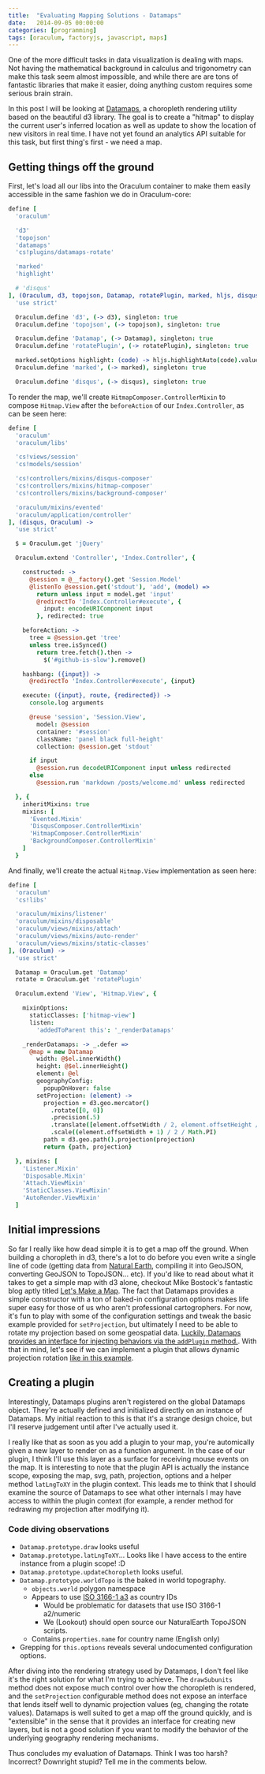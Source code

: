 ```yaml
---
title:  "Evaluating Mapping Solutions - Datamaps"
date:   2014-09-05 00:00:00
categories: [programming]
tags: [oraculum, factoryjs, javascript, maps]
---
```


One of the more difficult tasks in data visualization is dealing with maps. Not having the mathematical background in calculus and trigonometry can make this task seem almost impossible, and while there are are tons of fantastic libraries that make it easier, doing anything custom requires some serious brain strain.

In this post I will be looking at [Datamaps](http://datamaps.github.io/), a choropleth rendering utility based on the beautiful d3 library. The goal is to create a "hitmap" to display the current user's inferred location as well as update to show the location of new visitors in real time. I have not yet found an analytics API suitable for this task, but first thing's first - we need a map.

Getting things off the ground
-----------------------------

First, let's load all our libs into the Oraculum container to make them easily accessible in the same fashion we do in Oraculum-core:

```coffeescript
define [
  'oraculum'

  'd3'
  'topojson'
  'datamaps'
  'cs!plugins/datamaps-rotate'

  'marked'
  'highlight'

  # 'disqus'
], (Oraculum, d3, topojson, Datamap, rotatePlugin, marked, hljs, disqus) ->
  'use strict'

  Oraculum.define 'd3', (-> d3), singleton: true
  Oraculum.define 'topojson', (-> topojson), singleton: true

  Oraculum.define 'Datamap', (-> Datamap), singleton: true
  Oraculum.define 'rotatePlugin', (-> rotatePlugin), singleton: true

  marked.setOptions highlight: (code) -> hljs.highlightAuto(code).value
  Oraculum.define 'marked', (-> marked), singleton: true

  Oraculum.define 'disqus', (-> disqus), singleton: true
```

To render the map, we'll create `HitmapComposer.ControllerMixin` to compose `Hitmap.View` after the `beforeAction` of our `Index.Controller`, as can be seen here:

```coffeescript
define [
  'oraculum'
  'oraculum/libs'

  'cs!views/session'
  'cs!models/session'

  'cs!controllers/mixins/disqus-composer'
  'cs!controllers/mixins/hitmap-composer'
  'cs!controllers/mixins/background-composer'

  'oraculum/mixins/evented'
  'oraculum/application/controller'
], (disqus, Oraculum) ->
  'use strict'

  $ = Oraculum.get 'jQuery'

  Oraculum.extend 'Controller', 'Index.Controller', {

    constructed: ->
      @session = @__factory().get 'Session.Model'
      @listenTo @session.get('stdout'), 'add', (model) =>
        return unless input = model.get 'input'
        @redirectTo 'Index.Controller#execute', {
          input: encodeURIComponent input
        }, redirected: true

    beforeAction: ->
      tree = @session.get 'tree'
      unless tree.isSynced()
        return tree.fetch().then ->
          $('#github-is-slow').remove()

    hashbang: ({input}) ->
      @redirectTo 'Index.Controller#execute', {input}

    execute: ({input}, route, {redirected}) ->
      console.log arguments

      @reuse 'session', 'Session.View',
        model: @session
        container: '#session'
        className: 'panel black full-height'
        collection: @session.get 'stdout'

      if input
        @session.run decodeURIComponent input unless redirected
      else
        @session.run 'markdown /posts/welcome.md' unless redirected

  }, {
    inheritMixins: true
    mixins: [
      'Evented.Mixin'
      'DisqusComposer.ControllerMixin'
      'HitmapComposer.ControllerMixin'
      'BackgroundComposer.ControllerMixin'
    ]
  }
```

And finally, we'll create the actual `Hitmap.View` implementation as seen here:

```coffeescript
define [
  'oraculum'
  'cs!libs'

  'oraculum/mixins/listener'
  'oraculum/mixins/disposable'
  'oraculum/views/mixins/attach'
  'oraculum/views/mixins/auto-render'
  'oraculum/views/mixins/static-classes'
], (Oraculum) ->
  'use strict'

  Datamap = Oraculum.get 'Datamap'
  rotate = Oraculum.get 'rotatePlugin'

  Oraculum.extend 'View', 'Hitmap.View', {

    mixinOptions:
      staticClasses: ['hitmap-view']
      listen:
        'addedToParent this': '_renderDatamaps'

    _renderDatamaps: -> _.defer =>
      @map = new Datamap
        width: @$el.innerWidth()
        height: @$el.innerHeight()
        element: @el
        geographyConfig:
          popupOnHover: false
        setProjection: (element) ->
          projection = d3.geo.mercator()
            .rotate([0, 0])
            .precision(.5)
            .translate([element.offsetWidth / 2, element.offsetHeight / 1.45])
            .scale((element.offsetWidth + 1) / 2 / Math.PI)
          path = d3.geo.path().projection(projection)
          return {path, projection}

  }, mixins: [
    'Listener.Mixin'
    'Disposable.Mixin'
    'Attach.ViewMixin'
    'StaticClasses.ViewMixin'
    'AutoRender.ViewMixin'
  ]
```

Initial impressions
-------------------

So far I really like how dead simple it is to get a map off the ground. When building a choropleth in d3, there's a lot to do before you even write a single line of code (getting data from [Natural Earth](http://www.naturalearthdata.com/), compiling it into GeoJSON, converting GeoJSON to TopoJSON... etc). If you'd like to read about what it takes to get a simple map with d3 alone, checkout Mike Bostock's fantastic blog aptly titled [Let's Make a Map](http://bost.ocks.org/mike/map/). The fact that Datamaps provides a simple constructor with a ton of baked-in configuration options makes life super easy for those of us who aren't professional cartogrophers. For now, it's fun to play with some of the configuration settings and tweak the basic example provided for `setProjection`, but ultimately I need to be able to rotate my projection based on some geospatial data. [Luckily, Datamaps provides an interface for injecting behaviors via the `addPlugin` method.](http://datamaps.markmarkoh.com/creating-a-datamaps-plugin/). With that in mind, let's see if we can implement a plugin that allows dynamic projection rotation [like in this example](http://www.jasondavies.com/maps/rotate/).

Creating a plugin
-----------------

Interestingly, Datamaps plugins aren't registered on the global Datamaps object. They're actually defined and initialized directly on an instance of Datamaps. My initial reaction to this is that it's a strange design choice, but I'll reserve judgement until after I've actually used it.

I really like that as soon as you add a plugin to your map, you're automically given a new layer to render on as a function argument. In the case of our plugin, I think I'll use this layer as a surface for receiving mouse events on the map. It is interesting to note that the plugin API is actually the instance scope, exposing the map, svg, path, projection, options and a helper method `latLngToXY` in the plugin context. This leads me to think that I should examine the source of Datamaps to see what other internals I may have access to within the plugin context (for example, a render method for redrawing my projection after modifying it).

### Code diving observations

  * `Datamap.prototype.draw` looks useful
  * `Datamap.prototype.latLngToXY`... Looks like I have access to the entire instance from a plugin scope! :D
  * `Datamap.prototype.updateChoropleth` looks useful.
  * `Datamap.prototype.worldTopo` is the baked in world topography.
    * `objects.world` polygon namespace
    * Appears to use [ISO 3166-1 a3](http://en.wikipedia.org/wiki/ISO_3166-1_alpha-3) as country IDs
      * Would be problematic for datasets that use ISO 3166-1 a2/numeric
      * We (Lookout) should open source our NaturalEarth TopoJSON scripts.
    * Contains `properties.name` for country name (English only)
  * Grepping for `this.options` reveals several undocumented configuration options.

After diving into the rendering strategy used by Datamaps, I don't feel like it's the right solution for what I'm trying to achieve. The `drawSubunits` method does not expose much control over how the choropleth is rendered, and the `setProjection` configurable method does not expose an interface that lends itself well to dynamic projection values (eg, changing the rotate values). Datamaps is well suited to get a map off the ground quickly, and is "extensible" in the sense that it provides an interface for creating new layers, but is not a good solution if you want to modify the behavior of the underlying geography rendering mechanisms.

Thus concludes my evaluation of Datamaps. Think I was too harsh? Incorrect? Downright stupid? Tell me in the comments below.
